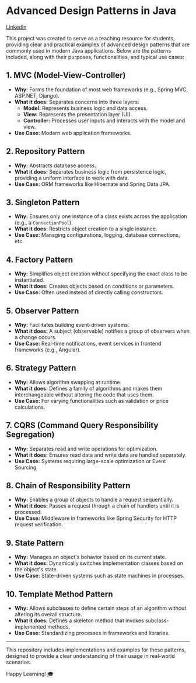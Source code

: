# Advanced Design Patterns in Java

[LinkedIn](https://www.linkedin.com/in/albonidrizi/)

This project was created to serve as a teaching resource for students, providing clear and practical examples of advanced design patterns that are commonly used in modern Java applications. Below are the patterns included, along with their purposes, functionalities, and typical use cases:

## 1. MVC (Model-View-Controller)
- **Why:** Forms the foundation of most web frameworks (e.g., Spring MVC, ASP.NET, Django).
- **What it does:** Separates concerns into three layers:
    - **Model:** Represents business logic and data access.
    - **View:** Represents the presentation layer (UI).
    - **Controller:** Processes user inputs and interacts with the model and view.
- **Use Case:** Modern web application frameworks.

## 2. Repository Pattern
- **Why:** Abstracts database access.
- **What it does:** Separates business logic from persistence logic, providing a uniform interface to work with data.
- **Use Case:** ORM frameworks like Hibernate and Spring Data JPA.

## 3. Singleton Pattern
- **Why:** Ensures only one instance of a class exists across the application (e.g., a `ConnectionPool`).
- **What it does:** Restricts object creation to a single instance.
- **Use Case:** Managing configurations, logging, database connections, etc.

## 4. Factory Pattern
- **Why:** Simplifies object creation without specifying the exact class to be instantiated.
- **What it does:** Creates objects based on conditions or parameters.
- **Use Case:** Often used instead of directly calling constructors.

## 5. Observer Pattern
- **Why:** Facilitates building event-driven systems.
- **What it does:** A subject (observable) notifies a group of observers when a change occurs.
- **Use Case:** Real-time notifications, event services in frontend frameworks (e.g., Angular).

## 6. Strategy Pattern
- **Why:** Allows algorithm swapping at runtime.
- **What it does:** Defines a family of algorithms and makes them interchangeable without altering the code that uses them.
- **Use Case:** For varying functionalities such as validation or price calculations.

## 7. CQRS (Command Query Responsibility Segregation)
- **Why:** Separates read and write operations for optimization.
- **What it does:** Ensures read data and write data are handled separately.
- **Use Case:** Systems requiring large-scale optimization or Event Sourcing.

## 8. Chain of Responsibility Pattern
- **Why:** Enables a group of objects to handle a request sequentially.
- **What it does:** Passes a request through a chain of handlers until it is processed.
- **Use Case:** Middleware in frameworks like Spring Security for HTTP request verification.

## 9. State Pattern
- **Why:** Manages an object's behavior based on its current state.
- **What it does:** Dynamically switches implementation classes based on the object's state.
- **Use Case:** State-driven systems such as state machines in processes.

## 10. Template Method Pattern
- **Why:** Allows subclasses to define certain steps of an algorithm without altering its overall structure.
- **What it does:** Defines a skeleton method that invokes subclass-implemented methods.
- **Use Case:** Standardizing processes in frameworks and libraries.

---

This repository includes implementations and examples for these patterns, designed to provide a clear understanding of their usage in real-world scenarios.

Happy Learning! 🎓